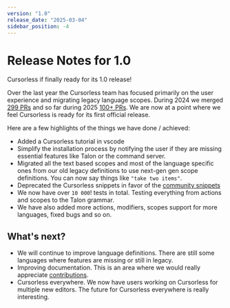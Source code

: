 ```yaml
---
version: "1.0"
release_date: "2025-03-04"
sidebar_position: -4
---
```


# Release Notes for 1.0

Cursorless if finally ready for its 1.0 release!

Over the last year the Cursorless team has focused primarily on the user experience and migrating legacy language scopes. During 2024 we merged [299 PRs](https://github.com/cursorless-dev/cursorless/pulls?q=merged%3A2024+sort%3Aupdated-asc+) and so far during 2025 [100+ PRs](https://github.com/cursorless-dev/cursorless/pulls?q=merged%3A2025+sort%3Aupdated-asc+). We are now at a point where we feel Cursorless is ready for its first official release.

Here are a few highlights of the things we have done / achieved:

- Added a Cursorless tutorial in vscode
- Simplify the installation process by notifying the user if they are missing essential features like Talon or the command server.
- Migrated all the text based scopes and most of the language specific ones from our old legacy definitions to use next-gen gen scope definitions. You can now say things like `"take two items"`.
- Deprecated the Cursorless snippets in favor of the [community snippets](https://github.com/talonhub/community/tree/f7e5f9696c7ed6e78e8488c8b7fb1c6bbcc25779/core/snippets)
- We now have over `10 000`! tests in total. Testing everything from actions and scopes to the Talon grammar.
- We have also added more actions, modifiers, scopes support for more languages, fixed bugs and so on.

## What's next?

- We will continue to improve language definitions. There are still some languages where features are missing or still in legacy.
- Improving documentation. This is an area where we would really appreciate [contributions](https://github.com/cursorless-dev/cursorless/issues?q=is%3Aissue%20state%3Aopen%20label%3Adocumentation).
- Cursorless everywhere. We now have users working on Cursorless for multiple new editors. The future for Cursorless everywhere is really interesting.
